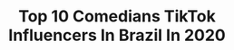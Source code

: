 ---
title: Top 10 Comedians TikTok Influencers In Brazil In 2020
description: >-
  Find top comedians TikTok influencers in Brazil in 2020. Most popular hashtags: #quarentena #tentenaorir #casal #eunanovela.
platform: TikTok
profiles:
  - username: "arypalmas"
    fullname: >-
      Áry Palma
    location: "Brazil"
    followers: 4647
    engagement: 1383
    commentsToLikes: 0.330115
    id: ckan3lmo25vsg0i78qa6clxi0
    verified: false
    hashtags: "#engra, #vegan, #vidanomato, #hair"
  - username: "clepton"
    fullname: >-
      Erick Clepton
    location: "Brazil"
    followers: 860655
    engagement: 2391
    commentsToLikes: 0.005825
    id: ck80oa3iag8ug0j78ydop2rku
    verified: true
    hashtags: "#brinquedos, #escola, #animais, #pets"
  - username: "tirullipa"
    fullname: >-
      Tirullipa
    location: "Brazil"
    followers: 6650867
    engagement: 989
    commentsToLikes: 0.010568
    id: ck8s5yuppi5o60j788u96m6ul
    verified: true
    hashtags: "#sovacoxinha, #tirutiktok, #seule, #osroni"
  - username: "tiriricanaweb"
    fullname: >-
      Tiririca 
    location: "Brazil"
    followers: 120573
    engagement: 576
    commentsToLikes: 0.014530
    id: ckaiksg6bkvge0i78ycp817vz
    verified: true
    hashtags: "#todosjuntos, #quadrocongelado, #recalque, #tamborzim"
  - username: "evandroarodrigues"
    fullname: >-
      evandroarodrigues
    location: "Brazil"
    followers: 30137
    engagement: 1064
    commentsToLikes: 0.008183
    id: cka0nhta0zr1f0i7869uzhgyv
    verified: false
    hashtags: "#esporte, #dueto, #reggae, #adotei"
  - username: "guto.andrade"
    fullname: >-
      OGutoAndrade
    location: "Brazil"
    followers: 226548
    engagement: 1616
    commentsToLikes: 0.007924
    id: cka0muj8kwxx10i782q3gwbl7
    verified: false
    hashtags: "#parodia, #vergonha, #selfiecomemoji, #dragonball"
  - username: "ovilelarodrigo"
    fullname: >-
      Rodrigo Vilela Kbça
    location: "Brazil"
    followers: 5371
    engagement: 461
    commentsToLikes: 0.019678
    id: cka0w9jou1xzy0i78fjx3nc6a
    verified: false
    hashtags: "#mistercatra, #fariapericles, #musica, #freezeframe"
  - username: "edgama"
    fullname: >-
      Ed Gama
    location: "Brazil"
    followers: 325036
    engagement: 1469
    commentsToLikes: 0.006324
    id: ck94o5uda9r1c0j7835xm6nb9
    verified: true
    hashtags: "#mygaminglife, #dueto, #lego, #legostarwars"
  - username: "polegarhumor"
    fullname: >-
      Polegar humor🔵
    location: "Brazil"
    followers: 32439
    engagement: 678
    commentsToLikes: 0.023550
    id: ck9ewz6yrp0q80j786ap7kose
    verified: false
    hashtags: "#live, #albumlookalike, #quarentena"
  - username: "pardalgustavo"
    fullname: >-
      Gustavo Pardal
    location: "Brazil"
    followers: 148367
    engagement: 1230
    commentsToLikes: 0.009251
    id: ckai381qoivbr0i78pq5mi6cd
    verified: false
    hashtags: "#selfiecomemoji, #desafios, #mamae, #marido"
---